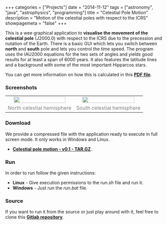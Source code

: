 +++
categories = ["Projects"]
date = "2014-11-12"
tags = ["astronomy", "java", "astrophysics", "programming"]
title = "Celestial Pole Motion"
description = "Motion of the celestial poles with respect to the ICRS"
showpagemeta = "false"
+++


<p>
This is a wee graphical application to <strong>visualise the movement of the celestial pole</strong> (J2000.0) with respect to the ICRS due to the precession and nutation of the Earth. There is a basic GUI which lets you switch between <strong>north</strong> and <strong>south</strong> pole and lets you control the time speed. The program uses the IAU2000 equations for the two sets of angles and yields good results for at least a span of 6000 years. It also features the latitude lines and a background with some of the most important Hipparcos stars.
</p>
<p>
You can get more information on how this is calculated in this <strong><a href="/pdf/ICRS.pdf">PDF file</a></strong>.
</p>

<h3>Screenshots</h3>
<table style="border-width:0px">
<tr>
  <td align="center"><a href="/img/2014/11/ICRS-North.png"><img src="/img/2014/11/ICRS-North.png" style="width:90%"/></a></td>
  <td align="center"><a href="/img/2014/11/ICRS-South.png"><img src="/img/2014/11/ICRS-South.png" style="width:90%"/></a></td>
</tr>
<tr>
  <td align="center"><span style="color:gray">North celestial hemisphere</span></td>
  <td align="center"><span style="color:gray">South celestial hemisphere</span></td>
</tr>
</table>
<h3>Download</h3>
<p>We provide a compressed file with the application ready to execute in full screen mode. It only works in Windows and Linux.</p>
<ul><li><strong><a href="/pkg/ICRS.tar.gz" download>Celestial pole motion - v0.1 - TAR.GZ</a></strong>.</li></ul>
<h3>Run</h3>
<p>In order to run follow the given instructions:</p>
<ul><li><strong>Linux</strong> - Give execution permissions to the <em>run.sh</em> file and run it.</li>
<li><strong>Windows</strong> - Just run the <em>run.bat</em> file.</li></ul>
<h3>Source</h3>
<p>If you want to run it from the source or just play around with it, feel free to clone this <strong><a href="https://gitlab.com/langurmonkey/celestial-pole-motion" target="_blank">Gitlab repository</a></strong>.</p>
